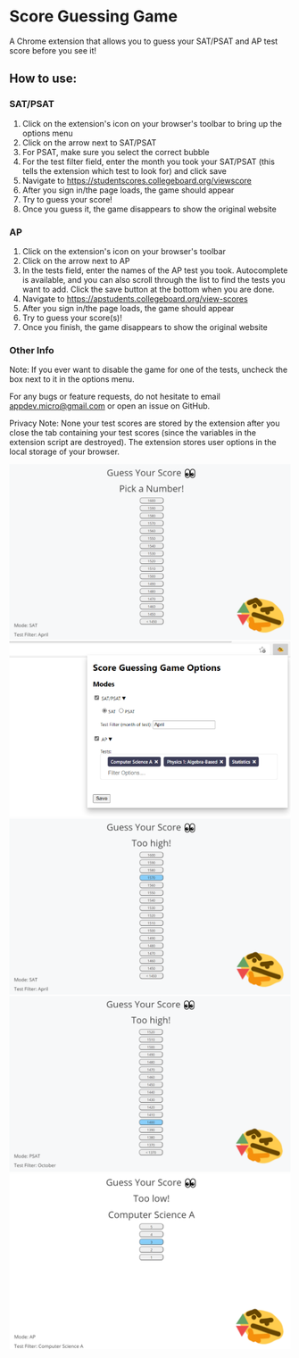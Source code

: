 # Score Guessing Game
A Chrome extension that allows you to guess your SAT/PSAT and AP test score before you see it!

## How to use:

### SAT/PSAT
1. Click on the extension's icon on your browser's toolbar to bring up the options menu
2. Click on the arrow next to SAT/PSAT
3. For PSAT, make sure you select the correct bubble
4. For the test filter field, enter the month you took your SAT/PSAT (this tells the extension which test to look for) and click save
5. Navigate to https://studentscores.collegeboard.org/viewscore
6. After you sign in/the page loads, the game should appear
7. Try to guess your score!
8. Once you guess it, the game disappears to show the original website

### AP
1. Click on the extension's icon on your browser's toolbar
2. Click on the arrow next to AP
3. In the tests field, enter the names of the AP test you took. Autocomplete is available, and you can also scroll through the list to find the tests you want to add. Click the save button at the bottom when you are done.
4. Navigate to https://apstudents.collegeboard.org/view-scores
5. After you sign in/the page loads, the game should appear
6. Try to guess your score(s)!
7. Once you finish, the game disappears to show the original website

### Other Info

Note: If you ever want to disable the game for one of the tests, uncheck the box next to it in the options menu.

For any bugs or feature requests, do not hesitate to email appdev.micro@gmail.com or open an issue on GitHub.

Privacy Note: None your test scores are stored by the extension after you close the tab containing your test scores (since the variables in the extension script are destroyed). The extension stores user options in the local storage of your browser.

![](images/game.png)
![](images/options.png)
![](images/sat.png)
![](images/psat.png)
![](images/ap.png)